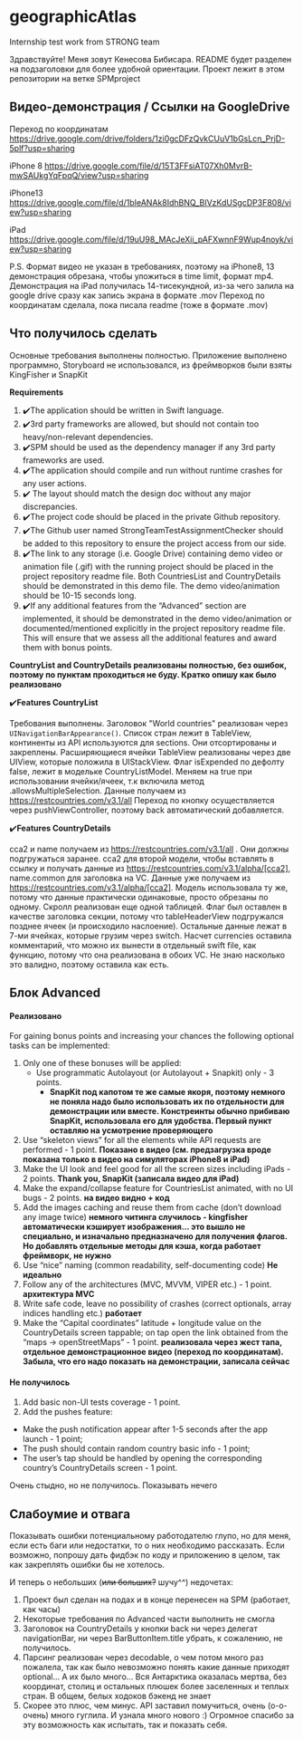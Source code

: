 # geographicAtlas
Internship test work from STRONG team

Здравствуйте! Меня зовут Кенесова Бибисара. README будет разделен на подзаголовки для более удобной ориентации. Проект лежит в этом репозитории на ветке SPMproject

## Видео-демонстрация / Ссылки на GoogleDrive

Переход по координатам
https://drive.google.com/drive/folders/1zi0gcDFzQvkCUuV1bGsLcn_PrjD-5plf?usp=sharing

iPhone 8
https://drive.google.com/file/d/15T3FFsiAT07Xh0MvrB-mwSAUkgYqFpqQ/view?usp=sharing

iPhone13 
https://drive.google.com/file/d/1bIeANAk8IdhBNQ_BIVzKdUSgcDP3F808/view?usp=sharing

iPad
https://drive.google.com/file/d/19uU98_MAcJeXii_pAFXwnnF9Wup4noyk/view?usp=sharing

P.S. Формат видео не указан в требованиях, поэтому на iPhone8, 13 демонстрация обрезана, чтобы уложиться в time limit, формат mp4. Демонстрация на iPad получилась 14-тисекундной, из-за чего залила на google drive сразу как запись экрана в формате .mov
Переход по координатам сделала, пока писала readme (тоже в формате .mov)

## Что получилось сделать

Основные требования выполнены полностью. Приложение выполнено программно, Storyboard не использовался, из фреймворков были взяты KingFisher и SnapKit

**Requirements**
1. ✔️The application should be written in Swift language.
2. ✔️3rd party frameworks are allowed, but should not contain too heavy/non-relevant dependencies.
3. ✔️SPM should be used as the dependency manager if any 3rd party frameworks are used.
4. ✔️The application should compile and run without runtime crashes for any user actions.
5. ✔️ The layout should match the design doc without any major discrepancies.
6. ✔️The project code should be placed in the private Github repository.
7. ✔️The Github user named StrongTeamTestAssignmentChecker should be added to this repository to ensure the project access from our side.
8. ✔️The link to any storage (i.e. Google Drive) containing demo video or animation file (.gif) with the running project should be placed in the project repository readme file. Both CountriesList and CountryDetails should be demonstrated in this demo file. The demo video/animation should be 10-15 seconds long.
9. ✔️If any additional features from the “Advanced” section are implemented, it should be demonstrated in the demo video/animation or documented/mentioned explicitly in the project repository readme file. This will ensure that we assess all the additional features and award them with bonus points.

**CountryList and CountryDetails реализованы полностью, без ошибок, поэтому по пунктам проходиться не буду. Кратко опишу как было реализовано** 

✔️**Features CountryList**

Требования выполнены. Заголовок "World countries" реализован через `UINavigationBarAppearance()`. Список стран лежит в TableView, континенты из API используются для sections. Они отсортированы и закреплены. Расширяющиеся ячейки TableView реализованы через две UIView, которые положила в UIStackView. Флаг isExpended по дефолту false, лежит в модельке CountryListModel. Меняем на true при использовании ячейки/ячеек, т.к включила метод .allowsMultipleSelection. Данные получаем из https://restcountries.com/v3.1/all 
Переход по кнопку осуществляется через pushViewController, поэтому back автоматический добавляется. 

✔️**Features CountryDetails**

cca2 и name получаем из https://restcountries.com/v3.1/all .
Они должны подгружаться заранее. cca2 для второй модели, чтобы вставлять в ссылку и получать данные из https://restcountries.com/v3.1/alpha/[cca2], name.common для заголовка на VC. Данные уже получаем из https://restcountries.com/v3.1/alpha/[cca2]. Модель использовала ту же, потому что данные практически одинаковые, просто обрезаны по одному. Скролл реализован еще одной таблицей. Флаг был оставлен в качестве заголовка секции, потому что tableHeaderView подгружался позднее ячеек (и происходило наслоение). Остальные данные лежат в 7-ми ячейках, которые грузим через switch. Насчет currencies оставила комментарий, что можно их вынести в отдельный swift file, как функцию, потому что она реализована в обоих VC. Не знаю насколько это валидно, поэтому оставила как есть.

## Блок Advanced 

#### Реализовано
For gaining bonus points and increasing your chances the following optional tasks can be implemented:
1. Only one of these bonuses will be applied: 
    - Use programmatic Autolayout (or Autolayout + Snapkit) only - 3 points.
      - **SnapKit под капотом те же самые якоря, поэтому немного не поняла надо было использовать их по отдельности для демонстрации или вместе. Констреинты обычно прибиваю SnapKit, использовала его для удобства. Первый пункт оставляю на усмотрение проверяющего**
2. Use “skeleton views” for all the elements while API requests are performed - 1 point. **Показано в видео (см. предзагрузка вроде показана только в видео на симуляторах iPhone8 и iPad)**
3. Make the UI look and feel good for all the screen sizes including iPads - 2 points. **Thank you, SnapKit (записала видео для iPad)**
4. Make the expand/collapse feature for CountriesList animated, with no UI bugs - 2 points. **на видео видно + код**
5. Add the images caching and reuse them from cache (don’t download any image twice) **немного читинга случилось - kingfisher автоматически кэширует изображения... это вышло не специально, и изначально предназначено для получения флагов. Но добавлять отдельные методы для кэша, когда работает фреймворк, не нужно**
6. Use “nice” naming (common readability, self-documenting code) **Не идеально**
7. Follow any of the architectures (MVC, MVVM, VIPER etc.) - 1 point. **архитектура MVC**
8. Write safe code, leave no possibility of crashes (correct optionals, array indices handling etc.) **работает**
9. Make the “Capital coordinates” latitude + longitude value on the CountryDetails screen tappable; on tap open the link obtained from the “maps → openStreetMaps” - 1 point. **реализовала через жест тапа, отдельное демонстрационное видео (переход по координатам). Забыла, что его надо показать на демонстрации, записала сейчас**

#### Не получилось
1. Add basic non-UI tests coverage - 1 point.
2. Add the pushes feature:
  - Make the push notification appear after 1-5 seconds after the app launch - 1 point;
  - The push should contain random country basic info - 1 point; 
  - The user’s tap should be handled by opening the corresponding country’s CountryDetails screen - 1 point.

Очень стыдно, но не получилось. Показывать нечего

## Слабоумие и отвага
Показывать ошибки потенциальному работодателю глупо, но для меня, если есть баги или недостатки, то о них необходимо рассказать. Если возможно, попрошу дать фидбэк по коду и приложению в целом, так как закреплять ошибки бы не хотелось.

И теперь о небольших (~~или больших?~~ шучу^^) недочетах:
1. Проект был сделан на подах и в конце перенесен на SPM (работает, как часы)
2. Некоторые требования по Advanced части выполнить не смогла
3. Заголовок на CountryDetails у кнопки back ни через делегат navigationBar, ни через BarButtonItem.title убрать, к сожалению, не получилось. 
4. Парсинг реализован через decodable, о чем потом много раз пожалела, так как было невозможно понять какие данные приходят optional... А их было много... Вся Антарктика оказалась мертва, без координат, столиц и остальных плюшек более заселенных и теплых стран. В общем, белых ходоков бэкенд не знает  
5. Скорее это плюс, чем минус. API заставил помучиться, очень (о-о-очень) много гуглила. И узнала много нового :) Огромное спасибо за эту возможность как испытать, так и показать себя.



